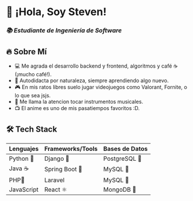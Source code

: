 # 🚀 ¡Hola, Soy Steven!  
### *📚 Estudiante de Ingeniería de Software*  

## 🔥 Sobre Mí
- 💻 Me agrada el desarrollo backend y frontend, algoritmos y café ☕ (¡mucho café!).
- 🤖 Autodidacta por naturaleza, siempre aprendiendo algo nuevo.
- 🎮 En mis ratos libres suelo jugar videojuegos como Valorant, Fornite, o lo que sea jsjs.
- 🎹 Me llama la atencion tocar instrumentos musicales.
- 📺 El anime es uno de mis pasatiempos favoritos :D.

## 🛠 Tech Stack
| Lenguajes | Frameworks/Tools | Bases de Datos |
|-----------|----------|----------|
| Python 🐍 | Django 🎸 | PostgreSQL 🐘 |
| Java ☕ | Spring Boot 🌱 | MySQL 🐬 |
| PHP🐘 | Laravel | MySQL 🐬 |
| JavaScript | React ⚛️ | MongoDB 🍃 |


<!--
**NiceIam/NiceIam** is a ✨ _special_ ✨ repository because its `README.md` (this file) appears on your GitHub profile.

Here are some ideas to get you started:

- 🔭 I’m currently working on ...
- 🌱 I’m currently learning ...
- 👯 I’m looking to collaborate on ...
- 🤔 I’m looking for help with ...
- 💬 Ask me about ...
- 📫 How to reach me: ...
- 😄 Pronouns: ...
- ⚡ Fun fact: ...
-->
